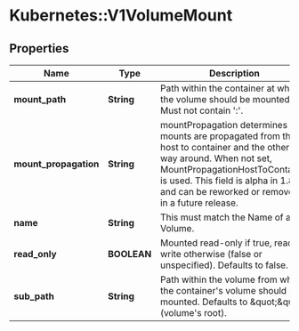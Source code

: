 # Kubernetes::V1VolumeMount

## Properties
Name | Type | Description | Notes
------------ | ------------- | ------------- | -------------
**mount_path** | **String** | Path within the container at which the volume should be mounted.  Must not contain &#39;:&#39;. | 
**mount_propagation** | **String** | mountPropagation determines how mounts are propagated from the host to container and the other way around. When not set, MountPropagationHostToContainer is used. This field is alpha in 1.8 and can be reworked or removed in a future release. | [optional] 
**name** | **String** | This must match the Name of a Volume. | 
**read_only** | **BOOLEAN** | Mounted read-only if true, read-write otherwise (false or unspecified). Defaults to false. | [optional] 
**sub_path** | **String** | Path within the volume from which the container&#39;s volume should be mounted. Defaults to \&quot;\&quot; (volume&#39;s root). | [optional] 


